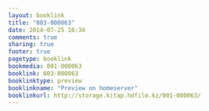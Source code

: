 ```yaml
---
layout: booklink
title: "003-000063"
date: 2014-07-25 16:34
comments: true
sharing: true
footer: true
pagetype: booklink 
bookmedia: 001-000063
booklink: 003-000063
booklinktype: preview
booklinkname: "Preview on homeserver"
booklinkurl: http://storage.kitap.hdfilm.kz/001-000063/
---
```

